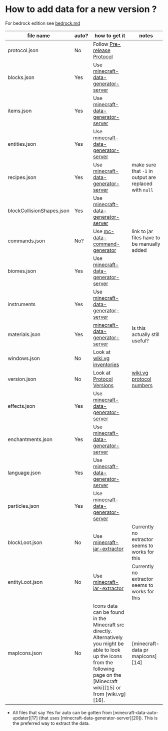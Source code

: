 # How to add data for a new version ?

For bedrock edition see [bedrock.md](bedrock.md)

| file name | auto? | how to get it | notes |
| -- | -- | -- | -- |
| protocol.json | No | Follow [Pre-release Protocol][1] |
| blocks.json | Yes | Use [minecraft-data-generator-server][2] |
| items.json | Yes | Use [minecraft-data-generator-server][2] |
| entities.json | Yes | Use [minecraft-data-generator-server][2] |
| recipes.json | Yes | Use [minecraft-data-generator-server][2] | make sure that `-1` in output are replaced with `null` |
| blockCollisionShapes.json | Yes | Use [minecraft-data-generator-server][2] |
| commands.json | No? |Use [mc-data-command-generator][3] | link to jar files have to be manually added |
| biomes.json | Yes | Use [minecraft-data-generator-server][2] |
| instruments | Yes | Use [minecraft-data-generator-server][2] |
| materials.json | Yes | [minecraft-data-generator-server][2] | Is this actually still useful? |
| windows.json | No | Look at [wiki.vg inventories][4] |
| version.json | No | Look at [Protocol Versions][5] | [wiki.vg protocol numbers][6] |
| effects.json | Yes | Use [minecraft-data-generator-server][2] |
| enchantments.json | Yes  |Use [minecraft-data-generator-server][2] |
| language.json | Yes | Use [minecraft-data-generator-server][2] |
| particles.json | Yes | Use [minecraft-data-generator-server][2] |
| blockLoot.json | No | Use [minecraft-jar-extractor][7] | Currently no extractor seems to works for this
| entityLoot.json | No | Use [minecraft-jar-extractor][7] | Currently no extractor seems to works for this
| mapIcons.json | No | Icons data can be found in the Minecraft src directly. Alternatively you might be able to look up the icons from the following page on the [Minecraft wiki][15] or from [wiki.vg][16]. | [minecraft-data pr mapIcons][14] | 

* All files that say Yes for auto can be gotten from [minecraft-data-auto-updater][17] (that uses [minecraft-data-generator-server][20]). This is the preferred way to extract the data.
  
[1]: https://wiki.vg/Pre-release_protocol
[2]: https://github.com/PrismarineJS/minecraft-data-generator-server
[3]: https://github.com/Miro-Andrin/mc-data-command-generator
[4]: https://wiki.vg/Inventory
[5]: https://github.com/PrismarineJS/minecraft-data/blob/master/data/pc/common/protocolVersions.json
[6]: https://wiki.vg/Protocol_version_numbers
[7]: https://github.com/PrismarineJS/minecraft-jar-extractor


